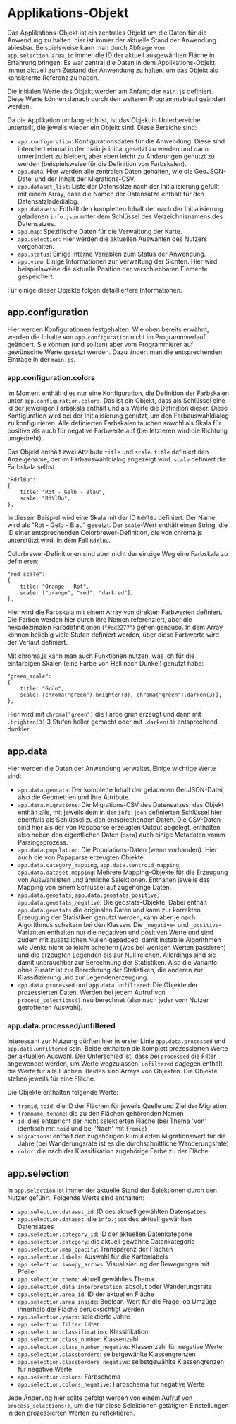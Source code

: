 # Applikations-Objekt

Das Applikations-Objekt ist ein zentrales Objekt um die Daten für die Anwendung zu halten. hier ist immer der aktuelle Stand der Anwendung ablesbar. Beispielsweise kann man durch Abfrage von `app.selection.area_id` immer die ID der aktuell ausgewählten Fläche in Erfahrung bringen. Es war zentral die Daten in dem Applikations-Objekt immer aktuell zum Zustand der Anwendung zu halten, um das Objekt als konsistente Referenz zu haben.

Die initialen Werte des Objekt werden am Anfang der `main.js` definiert. Diese Werte können danach durch den weiteren Programmablauf geändert werden.

Da die Applikation umfangreich ist, ist das Objekt in Unterbereiche unterteilt, die jeweils wieder ein Objekt sind. Diese Bereiche sind:

 * `app.configuration`: Konfigurationsdaten für die Anwendung. Diese sind intendiert einmal in der main.js initial gesetzt zu werden und dann unverändert zu bleiben, aber eben leicht zu Änderungen genutzt zu werden (beispielsweise für die Definition von Farbskalen).
 * `app.data`: Hier werden alle zentralen Daten gehalten, wie die GeoJSON-Datei und der Inhalt der Migrations-CSV.
 * `app.dataset_list`: Liste der Datensätze nach der Initialisierung gefüllt mit einem Array, dass die Namen der Datensätze enthält für den Datensatzladedialog.
 * `app.datasets`: Enthält den kompletten Inhalt der nach der Initialisierung geladenen `info.json` unter dem Schlüssel des Verzeichnisnamens des Datensatzes.
 * `app.map`: Spezifische Daten für die Verwaltung der Karte.
 * `app.selection`: Hier werden die aktuellen Auswahlen des Nutzers vorgehalten.
 * `app.status`: Einige interne Variablen zum Status der Anwendung.
 * `app.view`: Einige Informationen zur Verwaltung der Sichten. Hier wird beispielsweise die aktuelle Position der verschiebbaren Elemente gespeichert.

Für einige dieser Objekte folgen detailliertere Informationen.

## app.configuration

Hier werden Konfigurationen festgehalten. Wie oben bereits erwähnt, werden die Inhalte von `app.configuration` nicht im Programmverlauf geändert. Sie können (und sollten) aber vom Programmierer auf gewünschte Werte gesetzt werden. Dazu ändert man die entsprechenden Einträge in der `main.js`.

### app.configuration.colors

Im Moment enthält dies nur eine Konfiguration, die Definition der Farbskalen unter `app.configuration.colors`. Das ist ein Objekt, dass als Schlüssel eine id der jeweiligen Farbskala enthält und als Werte die Definition dieser. Diese Konfiguration wird bei der Initialisierung genutzt, um den Farbauswahldialog zu konfigurieren. Alle definierten Farbskalen tauchen sowohl als Skala für positive als auch für negative Farbwerte auf (bei letzteren wird die Richtung umgedreht).

Das Objekt enthält zwei Attribute `title` und `scale`. `title` definiert den Anzeigename, der im Farbauswahldialog angezeigt wird. `scale` definiert die Farbskala selbst.

```
"RdYlBu":
{
	title: "Rot - Gelb - Blau",
	scale: "RdYlBu",
},
```
In diesem Beispiel wird eine Skala mit der ID `RdYlBu` definiert. Der Name wird als "Rot - Gelb - Blau" gesetzt. Der `scale`-Wert enthält einen String, die ID einer entsprechenden Colorbrewer-Definition, die von chroma.js unterstützt wird. In dem Fall `RdYlBu`.

Colorbrewer-Definitionen sind aber nicht der einzige Weg eine Farbskala zu definieren:
```
"red_scale":
{
	title: "Orange - Rot",
	scale: ["orange", "red", "darkred"],
},
```
Hier wird die Farbskala mit einem Array von direkten Farbwerten definiert. Die Farben werden hier durch ihre Namen referenziert, aber die hexadezimalen Farbdefinitionen (`"#dd2277"`) gehen genauso. In dem Array können beliebig viele Stufen definiert werden, über diese Farbwerte wird der Verlauf definiert.

Mit chroma,js kann man auch Funktionen nutzen, was ich für die einfarbigen Skalen (eine Farbe von Hell nach Dunkel) genutzt habe:

```
"green_scale":
{
	title: "Grün",
	scale: [chroma("green").brighten(3), chroma("green").darken(3)],
},
```
Hier wird mit `chroma("green")` die Farbe grün erzeugt und dann mit `.brighten(3)` 3 Stufen heller gemacht oder mit `.darken(3)` entsprechend dunkler.

## app.data

Hier werden die Daten der Anwendung verwaltet. Einige wichtige Werte sind:

 * `app.data.geodata`: Der komplette Inhalt der geladenen GeoJSON-Datei, also die Geometrien und ihre Attribute.
 * `app.data.migrations`: Die Migrations-CSV des Datensatzes. das Objekt enthält alle, mit jeweils dem in der `info.json` definierten Schlüssel hier ebenfalls als Schlüssel zu den entsprechenden Daten. Die CSV-Daten sind hier als der von Papaparse erzeugten Output abgelegt, enthalten also neben den eigentlichen Daten (`data`) auch einige Metadaten vomm Parsingsprozess.
 * `app.data.population`: Die Populations-Daten (wenn vorhanden). Hier auch die von Papaparse erzeugten Objekte.
 * `app.data.category_mapping`, `app.data.centroid_mapping`, `app.data.dataset_mapping`: Mehrere Mapping-Objekte für die Erzeugung von Auswahllisten und ähnliche Selektionen. Enthalten jeweils das Mapping von einem Schlüssel auf zugehörige Daten.
 * `app.data.geostats`, `app.data.geostats_positive`, `app.data.geostats_negative`: Die geostats-Objekte. Dabei enthält `app.data.geostats` die originalen Daten und kann zur korrekten Erzeugung der Statistiken genutzt werden, kann aber je nach Algorithmus scheitern bei den Klassen. Die `_negative`- und `_positive`-Varianten enthalten nur die negativen und positiven Werte und sind zudem mit zusätzlichen Nullen gepadded, damit instabile Algorithmen wie Jenks nicht so leicht scheitern (was bei wenigen Werten passieren) und die erzeugten Legenden bis zur Null reichen. Allerdings sind sie damit unbrauchbar zur Berechnung der Statistiken. Also die Variante ohne Zusatz ist zur Berechnung der Statistiken, die anderen zur Klassifizierung und zur Legendenerzeugung.
 * `app.data.processed` und `app.data.unfiltered`: Die Objekte der prozessierten Daten. Werden bei jedem Aufruf von `process_selections()` neu berechnet (also nach jeder vom Nutzer getroffenen Auswahl).

### app.data.processed/unfiltered

Interessant zur Nutzung dürften hier in erster Linie `app.data.processed` und `app.data.unfiltered` sein. Beide enthalten die komplett prezessierten Werte der aktuellen Auswahl. Der Unterschied ist, dass bei `processed` die Filter angewendet werden, um Werte wegzulassen. `unfiltered` dagegen enthält die Werte für alle Flächen. Beides sind Arrays von Objekten. Die Objekte stehen jeweils für eine Fläche.

Die Objekte enthalten folgende Werte:

 * `fromid`, `toid`: die ID der Flächen für jeweils Quelle und Ziel der Migration
 * `fromname`, `toname`: die zu den Flächen gehörenden Namen
 * `id`: dies entspricht der nicht selektierten Fläche (bei Thema 'Von' identisch mit `toid` und bei 'Nach' mit `fromid`)
 * `migrations`: enthält den zugehörigen kumulierten Migrationswert für die Jahre (bei Wanderungsrate ist es die durchschnittliche Wanderungsrate)
 * `color`: die nach der Klassifikation zugehörige Farbe zu der Fläche

## app.selection

In `app.selection` ist immer der aktuelle Stand der Selektionen durch den Nutzer geführt. Folgende Werte sind enthalten:

 * `app.selection.dataset_id`: ID des aktuell gewählten Datensatzes
 * `app.selection.dataset`: die `info.json` des aktuell gewählten Datensatzes
 * `app.selection.category_id`: ID der aktuellen Datenkategorie
 * `app.selection.category`: die aktuell gewählte Datenkategorie
 * `app.selection.map_opacity`: Transparenz der Flächen
 * `app.selection.labels`: Auswahl für die Kartenlabels
 * `app.selection.swoopy_arrows`: Visualisierung der Bewegungen mit Pfeilen
 * `app.selection.theme`: aktuell gewähltes Thema
 * `app.selection.data_interpretation`: absolut oder Wanderungsrate
 * `app.selection.area_id`: ID der aktuellen Fläche
 * `app.selection.area_inside`: Boolean-Wert für die Frage, ob Umzüge innerhalb der Fläche berücksichtigt werden
 * `app.selection.years`: selektierte Jahre
 * `app.selection.filter`: Filter
 * `app.selection.classification`: Klassifikation
 * `app.selection.class_number`: Klassenzahl
 * `app.selection.class_number_negative`: Klassenzahl für negative Werte
 * `app.selection.classborders`: selbstgewählte Klassengrenzen
 * `app.selection.classborders_negative`: selbstgewählte Klassengrenzen für negative Werte
 * `app.selection.colors`: Farbschema
 * `app.selection.colors_negative`: Farbschema für negative Werte

Jede Änderung hier sollte gefolgt werden von einem Aufruf von `process_selections()`, um die für diese Selektionen getätigten Einstellungen in den prozessierten Werten zu reflektieren.